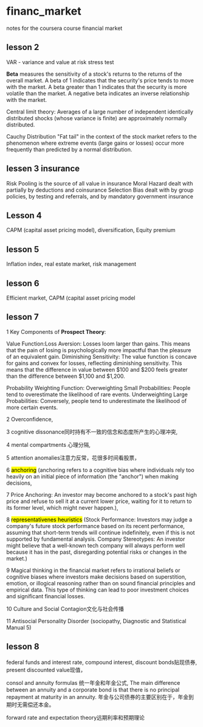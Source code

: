 # financ_market
notes for the coursera course financial market


## lesson 2 

VAR - variance and value at risk
stress test

<b>Beta</b> measures the sensitivity of a stock's returns to the returns of the overall market.
A beta of 1 indicates that the security's price tends to move with the market.
A beta greater than 1 indicates that the security is more volatile than the market.
A negative beta indicates an inverse relationship with the market.

Central limit theory: Averages of a large number of independent identically distributed shocks (whose variance is finite) are approximately normally distributed.

Cauchy Distribution
"Fat tail" in the context of the stock market refers to the phenomenon where extreme events (large gains or losses) occur more frequently than predicted by a normal distribution. 



## lessen 3 insurance

Risk Pooling is the source of all value in insurance
Moral Hazard dealt with partially by deductions and coinsurance
Selection Bias dealt with by group policies, by testing and referrals, and by mandatory government insurance



## Lesson 4
CAPM (capital asset pricing model), diversification, Equity premium 



## lesson 5
Inflation index, real estate market, risk management



## lesson 6
Efficient market, CAPM (capital asset pricing model



## lesson 7
1 Key Components of <b>Prospect Theory</b>:

Value Function:Loss Aversion: Losses loom larger than gains. This means that the pain of losing is psychologically more impactful than the pleasure of an equivalent gain.
Diminishing Sensitivity: The value function is concave for gains and convex for losses, reflecting diminishing sensitivity. This means that the difference in value between $100 and $200 feels greater than the difference between $1,100 and $1,200.

Probability Weighting Function:
Overweighting Small Probabilities: People tend to overestimate the likelihood of rare events.
Underweighting Large Probabilities: Conversely, people tend to underestimate the likelihood of more certain events.

2 Overconfidence, 

3 cognitive dissonance同时持有不一致的信念和态度所产生的心理冲突, 

4 mental compartments 心理分隔, 

5 attention anomalies注意力反常，花很多时间看股票， 

6 <mark>anchoring</mark> (anchoring refers to a cognitive bias where individuals rely too heavily on an initial piece of information (the "anchor") when making decisions, 

7 Price Anchoring: An investor may become anchored to a stock's past high price and refuse to sell it at a current lower price, waiting for it to return to its former level, which might never happen.), 

8 <mark>representativenes heuristics</mark> (Stock Performance: Investors may judge a company's future stock performance based on its recent performance, assuming that short-term trends will continue indefinitely, even if this is not supported by fundamental analysis. Company Stereotypes: An investor might believe that a well-known tech company will always perform well because it has in the past, disregarding potential risks or changes in the market.)

9 Magical thinking in the financial market refers to irrational beliefs or cognitive biases where investors make decisions based on superstition, emotion, or illogical reasoning rather than on sound financial principles and empirical data. This type of thinking can lead to poor investment choices and significant financial losses.

10 Culture and Social Contagion文化与社会传播

11 Antisocial Personality Disorder (sociopathy,  Diagnostic and Statistical Manual 5) 

## lesson 8
federal funds and interest rate, compound interest, discount bonds贴现债券, present discounted value现值， 

consol and annuity formulas 统一年金和年金公式,  The main difference between an annuity and a corporate bond is that there is no principal repayment at maturity in an annuity. 年金与公司债券的主要区别在于，年金到期时无需偿还本金。

forward rate and expectation theory远期利率和预期理论


